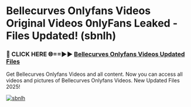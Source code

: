 # Bellecurves Onlyfans Videos Original Videos 0nlyFans Leaked - Files Updated! (sbnlh)

<h3>🔴 CLICK HERE 🌐==►► <a href="https://tinyurl.com/2wckxsce" rel="nofollow">Bellecurves Onlyfans Videos Updated Files</a></h3>

Get Bellecurves Onlyfans Videos and all content. Now you can access all videos and pictures of Bellecurves Onlyfans Videos. New Updated Files 2025!

[![sbnlh](https://i.imgur.com/AFduVYN.gif)](https://tinyurl.com/2wckxsce)

